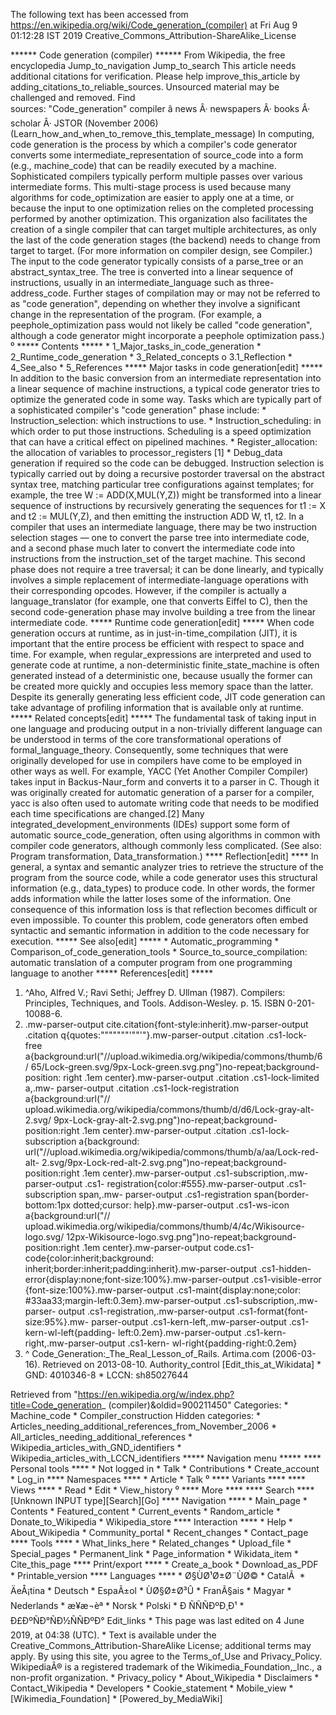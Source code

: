 The following text has been accessed from https://en.wikipedia.org/wiki/Code_generation_(compiler) at Fri Aug 9 01:12:28 IST 2019
Creative_Commons_Attribution-ShareAlike_License




















****** Code generation (compiler) ******
From Wikipedia, the free encyclopedia
Jump_to_navigation Jump_to_search
 This article needs additional citations for verification. Please help improve_this_article
 by adding_citations_to_reliable_sources. Unsourced material may be challenged and removed.
 Find sources: "Code_generation" compiler â news Â· newspapers Â· books Â· scholar Â·
 JSTOR (November 2006)(Learn_how_and_when_to_remove_this_template_message)
In computing, code generation is the process by which a compiler's code
generator converts some intermediate_representation of source_code into a form
(e.g., machine_code) that can be readily executed by a machine.
Sophisticated compilers typically perform multiple passes over various
intermediate forms. This multi-stage process is used because many algorithms
for code_optimization are easier to apply one at a time, or because the input
to one optimization relies on the completed processing performed by another
optimization. This organization also facilitates the creation of a single
compiler that can target multiple architectures, as only the last of the code
generation stages (the backend) needs to change from target to target. (For
more information on compiler design, see Compiler.)
The input to the code generator typically consists of a parse_tree or an
abstract_syntax_tree. The tree is converted into a linear sequence of
instructions, usually in an intermediate_language such as three-address_code.
Further stages of compilation may or may not be referred to as "code
generation", depending on whether they involve a significant change in the
representation of the program. (For example, a peephole_optimization pass would
not likely be called "code generation", although a code generator might
incorporate a peephole optimization pass.)
⁰
***** Contents *****
    * 1_Major_tasks_in_code_generation
    * 2_Runtime_code_generation
    * 3_Related_concepts
          o 3.1_Reflection
    * 4_See_also
    * 5_References
***** Major tasks in code generation[edit] *****
In addition to the basic conversion from an intermediate representation into a
linear sequence of machine instructions, a typical code generator tries to
optimize the generated code in some way.
Tasks which are typically part of a sophisticated compiler's "code generation"
phase include:
    * Instruction_selection: which instructions to use.
    * Instruction_scheduling: in which order to put those instructions.
      Scheduling is a speed optimization that can have a critical effect on
      pipelined machines.
    * Register_allocation: the allocation of variables to processor_registers
      [1]
    * Debug_data generation if required so the code can be debugged.
Instruction selection is typically carried out by doing a recursive postorder
traversal on the abstract syntax tree, matching particular tree configurations
against templates; for example, the tree W := ADD(X,MUL(Y,Z)) might be
transformed into a linear sequence of instructions by recursively generating
the sequences for t1 := X and t2 := MUL(Y,Z), and then emitting the instruction
ADD W, t1, t2.
In a compiler that uses an intermediate language, there may be two instruction
selection stages — one to convert the parse tree into intermediate code, and a
second phase much later to convert the intermediate code into instructions from
the instruction_set of the target machine. This second phase does not require a
tree traversal; it can be done linearly, and typically involves a simple
replacement of intermediate-language operations with their corresponding
opcodes. However, if the compiler is actually a language_translator (for
example, one that converts Eiffel to C), then the second code-generation phase
may involve building a tree from the linear intermediate code.
***** Runtime code generation[edit] *****
When code generation occurs at runtime, as in just-in-time_compilation (JIT),
it is important that the entire process be efficient with respect to space and
time. For example, when regular_expressions are interpreted and used to
generate code at runtime, a non-deterministic finite_state_machine is often
generated instead of a deterministic one, because usually the former can be
created more quickly and occupies less memory space than the latter. Despite
its generally generating less efficient code, JIT code generation can take
advantage of profiling information that is available only at runtime.
***** Related concepts[edit] *****
The fundamental task of taking input in one language and producing output in a
non-trivially different language can be understood in terms of the core
transformational operations of formal_language_theory. Consequently, some
techniques that were originally developed for use in compilers have come to be
employed in other ways as well. For example, YACC (Yet Another Compiler
Compiler) takes input in Backus-Naur_form and converts it to a parser in C.
Though it was originally created for automatic generation of a parser for a
compiler, yacc is also often used to automate writing code that needs to be
modified each time specifications are changed.[2]
Many integrated_development_environments (IDEs) support some form of automatic
source_code_generation, often using algorithms in common with compiler code
generators, although commonly less complicated. (See also: Program
transformation, Data_transformation.)
**** Reflection[edit] ****
In general, a syntax and semantic analyzer tries to retrieve the structure of
the program from the source code, while a code generator uses this structural
information (e.g., data_types) to produce code. In other words, the former adds
information while the latter loses some of the information. One consequence of
this information loss is that reflection becomes difficult or even impossible.
To counter this problem, code generators often embed syntactic and semantic
information in addition to the code necessary for execution.
***** See also[edit] *****
    * Automatic_programming
    * Comparison_of_code_generation_tools
    * Source_to_source_compilation: automatic translation of a computer program
      from one programming language to another
***** References[edit] *****
   1. ^Aho, Alfred V.; Ravi Sethi; Jeffrey D. Ullman (1987). Compilers:
      Principles, Techniques, and Tools. Addison-Wesley. p. 15. ISBN 0-201-
      10088-6.
   2. .mw-parser-output cite.citation{font-style:inherit}.mw-parser-output
      .citation q{quotes:"\"""\"""'""'"}.mw-parser-output .citation .cs1-lock-
      free a{background:url("//upload.wikimedia.org/wikipedia/commons/thumb/6/
      65/Lock-green.svg/9px-Lock-green.svg.png")no-repeat;background-position:
      right .1em center}.mw-parser-output .citation .cs1-lock-limited a,.mw-
      parser-output .citation .cs1-lock-registration a{background:url("//
      upload.wikimedia.org/wikipedia/commons/thumb/d/d6/Lock-gray-alt-2.svg/
      9px-Lock-gray-alt-2.svg.png")no-repeat;background-position:right .1em
      center}.mw-parser-output .citation .cs1-lock-subscription a{background:
      url("//upload.wikimedia.org/wikipedia/commons/thumb/a/aa/Lock-red-alt-
      2.svg/9px-Lock-red-alt-2.svg.png")no-repeat;background-position:right
      .1em center}.mw-parser-output .cs1-subscription,.mw-parser-output .cs1-
      registration{color:#555}.mw-parser-output .cs1-subscription span,.mw-
      parser-output .cs1-registration span{border-bottom:1px dotted;cursor:
      help}.mw-parser-output .cs1-ws-icon a{background:url("//
      upload.wikimedia.org/wikipedia/commons/thumb/4/4c/Wikisource-logo.svg/
      12px-Wikisource-logo.svg.png")no-repeat;background-position:right .1em
      center}.mw-parser-output code.cs1-code{color:inherit;background:
      inherit;border:inherit;padding:inherit}.mw-parser-output .cs1-hidden-
      error{display:none;font-size:100%}.mw-parser-output .cs1-visible-error
      {font-size:100%}.mw-parser-output .cs1-maint{display:none;color:
      #33aa33;margin-left:0.3em}.mw-parser-output .cs1-subscription,.mw-parser-
      output .cs1-registration,.mw-parser-output .cs1-format{font-size:95%}.mw-
      parser-output .cs1-kern-left,.mw-parser-output .cs1-kern-wl-left{padding-
      left:0.2em}.mw-parser-output .cs1-kern-right,.mw-parser-output .cs1-kern-
      wl-right{padding-right:0.2em}
   3. ^ Code_Generation:_The_Real_Lesson_of_Rails. Artima.com (2006-03-16).
      Retrieved on 2013-08-10.
Authority_control [Edit_this_at_Wikidata]     * GND: 4010346-8
                                              * LCCN: sh85027644

Retrieved from "https://en.wikipedia.org/w/index.php?title=Code_generation_
(compiler)&oldid=900211450"
Categories:
    * Machine_code
    * Compiler_construction
Hidden categories:
    * Articles_needing_additional_references_from_November_2006
    * All_articles_needing_additional_references
    * Wikipedia_articles_with_GND_identifiers
    * Wikipedia_articles_with_LCCN_identifiers
***** Navigation menu *****
**** Personal tools ****
    * Not logged in
    * Talk
    * Contributions
    * Create_account
    * Log_in
**** Namespaces ****
    * Article
    * Talk
⁰
**** Variants ****
**** Views ****
    * Read
    * Edit
    * View_history
⁰
**** More ****
**** Search ****
[Unknown INPUT type][Search][Go]
**** Navigation ****
    * Main_page
    * Contents
    * Featured_content
    * Current_events
    * Random_article
    * Donate_to_Wikipedia
    * Wikipedia_store
**** Interaction ****
    * Help
    * About_Wikipedia
    * Community_portal
    * Recent_changes
    * Contact_page
**** Tools ****
    * What_links_here
    * Related_changes
    * Upload_file
    * Special_pages
    * Permanent_link
    * Page_information
    * Wikidata_item
    * Cite_this_page
**** Print/export ****
    * Create_a_book
    * Download_as_PDF
    * Printable_version
**** Languages ****
    * Ø§ÙØ¹Ø±Ø¨ÙØ©
    * CatalÃ 
    * ÄeÅ¡tina
    * Deutsch
    * EspaÃ±ol
    * ÙØ§Ø±Ø³Û
    * FranÃ§ais
    * Magyar
    * Nederlands
    * æ¥æ¬èª
    * Norsk
    * Polski
    * Ð ÑÑÑÐºÐ¸Ð¹
    * Ð£ÐºÑÐ°ÑÐ½ÑÑÐºÐ°
Edit_links
    * This page was last edited on 4 June 2019, at 04:38 (UTC).
    * Text is available under the Creative_Commons_Attribution-ShareAlike
      License; additional terms may apply. By using this site, you agree to the
      Terms_of_Use and Privacy_Policy. WikipediaÂ® is a registered trademark of
      the Wikimedia_Foundation,_Inc., a non-profit organization.
    * Privacy_policy
    * About_Wikipedia
    * Disclaimers
    * Contact_Wikipedia
    * Developers
    * Cookie_statement
    * Mobile_view
    * [Wikimedia_Foundation]
    * [Powered_by_MediaWiki]
